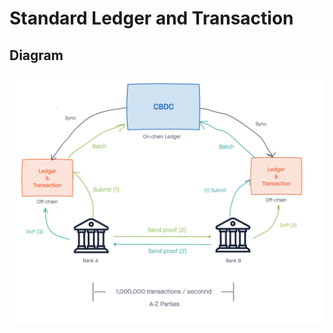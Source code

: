 # Standard Ledger and Transaction

## Diagram
<img src='https://github.com/kulapio/StandardLedgerAndTransaction/blob/master/Standard%20Ledger%20and%20Transaction%20Diagram.png?raw=true'>
